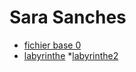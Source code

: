 # Sara Sanches 

* [fichier base 0](./cours_0_base.html)
* [labyrinthe](./labyrinthe.html)
*[labyrinthe2](./labyrinthemixins.html)
 

